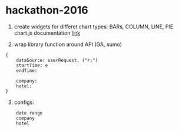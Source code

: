 # hackathon-2016

1) create widgets for differet chart types: BARs, COLUMN, LINE, PIE
chart.js documentation [link](http://www.chartjs.org/docs)

2) wrap library function around API (GA, sumo)
```
{
	dataSource: userRequest, ("r;")
	startTime: e
	endTime:

	company: 
	hotel:
}
```
3) configs:
```
	date range
	company
	hotel
```
